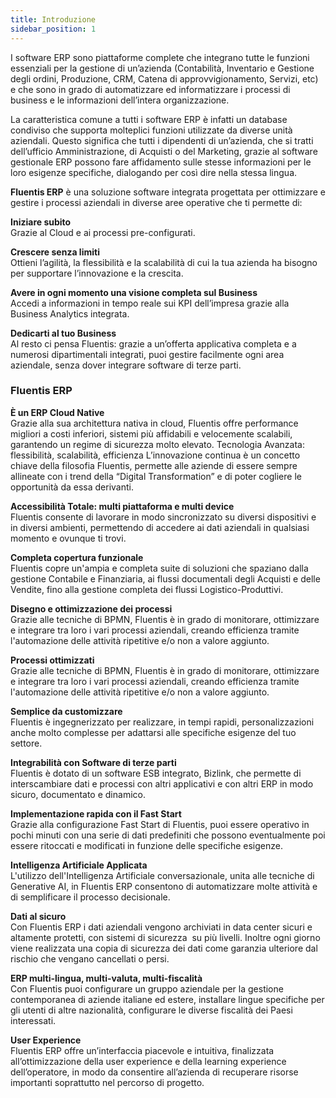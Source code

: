 ```yaml
---
title: Introduzione
sidebar_position: 1
---
```


I software ERP sono piattaforme complete che integrano tutte le funzioni essenziali per la gestione di un’azienda (Contabilità, Inventario e Gestione degli ordini, Produzione, CRM, Catena di approvvigionamento, Servizi, etc) e che sono in grado di automatizzare ed informatizzare i processi di business e le informazioni dell’intera organizzazione.

La caratteristica comune a tutti i software ERP è infatti un database condiviso che supporta molteplici funzioni utilizzate da diverse unità aziendali. Questo significa che tutti i dipendenti di un’azienda, che si tratti dell’ufficio Amministrazione, di Acquisti o del Marketing, grazie al software gestionale ERP possono fare affidamento sulle stesse informazioni per le loro esigenze specifiche, dialogando per così dire nella stessa lingua.

**Fluentis ERP** è una soluzione software integrata progettata per ottimizzare e gestire i processi aziendali in diverse aree operative che ti permette di:

**Iniziare subito**  
Grazie al Cloud e ai processi pre-configurati.

**Crescere senza limiti**  
Ottieni l’agilità, la flessibilità e la scalabilità di cui la tua azienda ha bisogno per supportare l’innovazione e la crescita.

**Avere in ogni momento una visione completa sul Business**  
Accedi a informazioni in tempo reale sui KPI dell’impresa grazie alla Business Analytics integrata.

**Dedicarti al tuo Business**  
Al resto ci pensa Fluentis: grazie a un’offerta applicativa completa e a numerosi dipartimentali integrati, puoi gestire facilmente ogni area aziendale, senza dover integrare software di terze parti.


### Fluentis ERP  

**È un ERP Cloud Native**  
Grazie alla sua architettura nativa in cloud, Fluentis offre performance migliori a costi inferiori, sistemi più affidabili e velocemente scalabili, garantendo un regime di sicurezza molto elevato.
Tecnologia Avanzata: flessibilità, scalabilità, efficienza
L’innovazione continua è un concetto chiave della filosofia Fluentis, permette alle aziende di essere sempre allineate con i trend della “Digital Transformation” e di poter cogliere le opportunità da essa derivanti.

**Accessibilità Totale: multi piattaforma e multi device**  
Fluentis consente di lavorare in modo sincronizzato su diversi dispositivi e in diversi ambienti, permettendo di accedere ai dati aziendali in qualsiasi momento e ovunque ti trovi.
 
**Completa copertura funzionale**  
Fluentis copre un'ampia e completa suite di soluzioni che spaziano dalla gestione Contabile e Finanziaria, ai flussi documentali degli Acquisti e delle Vendite, fino alla gestione completa dei flussi Logistico-Produttivi.

**Disegno e ottimizzazione dei processi**  
Grazie alle tecniche di BPMN, Fluentis è in grado di monitorare, ottimizzare e integrare tra loro i vari processi aziendali, creando efficienza tramite l'automazione delle attività ripetitive e/o non a valore aggiunto.

**Processi ottimizzati**  
Grazie alle tecniche di BPMN, Fluentis è in grado di monitorare, ottimizzare e integrare tra loro i vari processi aziendali, creando efficienza tramite l'automazione delle attività ripetitive e/o non a valore aggiunto.

**Semplice da customizzare**  
Fluentis è ingegnerizzato per realizzare, in tempi rapidi, personalizzazioni anche molto complesse per adattarsi alle specifiche esigenze del tuo settore.

**Integrabilità con Software di terze parti**  
Fluentis è dotato di un software ESB integrato, Bizlink, che permette di interscambiare dati e processi con altri applicativi e con altri ERP in modo sicuro, documentato e dinamico.

**Implementazione rapida con il Fast Start**  
Grazie alla configurazione Fast Start di Fluentis, puoi essere operativo in pochi minuti con una serie di dati predefiniti che possono eventualmente poi essere ritoccati e modificati in funzione delle specifiche esigenze.

**Intelligenza Artificiale Applicata**  
L'utilizzo dell'Intelligenza Artificiale conversazionale, unita alle tecniche di Generative AI, in Fluentis ERP consentono di automatizzare molte attività e di semplificare il processo decisionale.
 
**Dati al sicuro**  
Con Fluentis ERP i dati aziendali vengono archiviati in data center sicuri e altamente protetti, con sistemi di sicurezza  su più livelli. Inoltre ogni giorno viene realizzata una copia di sicurezza dei dati come garanzia ulteriore dal rischio che vengano cancellati o persi.

**ERP multi-lingua, multi-valuta, multi-fiscalità**  
Con Fluentis puoi configurare un gruppo aziendale per la gestione contemporanea di aziende italiane ed estere, installare lingue specifiche per gli utenti di altre nazionalità, configurare le diverse fiscalità dei Paesi interessati.

**User Experience**  
Fluentis ERP offre un’interfaccia piacevole e intuitiva, finalizzata all’ottimizzazione della user experience e della learning experience dell’operatore, in modo da consentire all’azienda di recuperare risorse importanti soprattutto nel percorso di progetto.